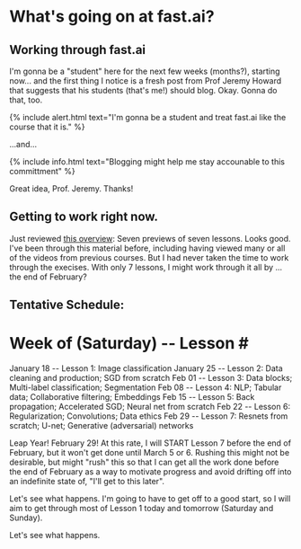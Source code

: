 # What's going on at fast.ai?

## Working through fast.ai

I'm gonna be a "student" here for the next few weeks (months?), starting now... and the first thing I notice is a fresh post from Prof Jeremy Howard that suggests that his students (that's me!) should blog. Okay. Gonna do that, too.

{% include alert.html text="I'm gonna be a student and treat fast.ai like the course that it is." %}

...and...

{% include info.html text="Blogging might help me stay accounable to this committment" %}

Great idea, Prof. Jeremy. Thanks!

## Getting to work right now. 

Just reviewed [this overview](https://www.fast.ai/2019/01/24/course-v3/): Seven previews of seven lessons. Looks good. I've been through this material before, including having viewed many or all of the videos from previous courses. But I had never taken the time to work through the execises. With only 7 lessons, I might work through it all by ... the end of February?

## Tentative Schedule:

Week of (Saturday) -- Lesson #
=================
January 18  -- Lesson 1: Image classification
January 25  -- Lesson 2: Data cleaning and production; SGD from scratch
Feb     01  -- Lesson 3: Data blocks; Multi-label classification; Segmentation
Feb     08  -- Lesson 4: NLP; Tabular data; Collaborative filtering; Embeddings
Feb     15  -- Lesson 5: Back propagation; Accelerated SGD; Neural net from scratch
Feb     22  -- Lesson 6: Regularization; Convolutions; Data ethics
Feb     29  -- Lesson 7: Resnets from scratch; U-net; Generative (adversarial) networks 

Leap Year! February 29! At this rate, I will START Lesson 7 before the end of February, but it won't get done until March 5 or 6. Rushing this might not be desirable, but might "rush" this so that I can get all the work done before the end of February as a way to motivate progress and avoid drifting off into an indefinite state of, "I'll get to this later". 

Let's see what happens. I'm going to have to get off to a good start, so I will aim to get through most of Lesson 1 today and tomorrow (Saturday and Sunday). 

Let's see what happens.



